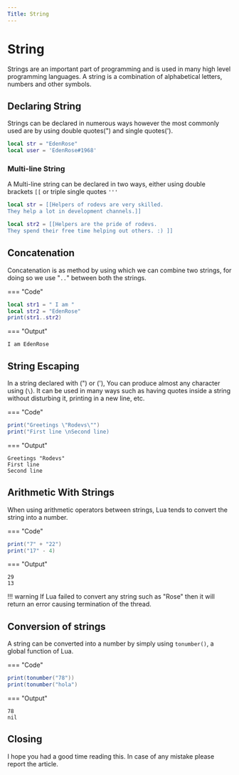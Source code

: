 ```yaml
---
Title: String
---
```


# String
Strings are an important part of programming and is used in many high level programming languages. A string is a combination of alphabetical letters, numbers and other symbols.

## Declaring String
Strings can be declared in numerous ways however the most commonly used are by using double quotes(") and single quotes(').

```lua
local str = "EdenRose"
local user = 'EdenRose#1968'
```
### Multi-line String
A Multi-line string can be declared in two ways, either using double brackets `[[` or triple single quotes `'''`

```lua
local str = [[Helpers of rodevs are very skilled.
They help a lot in development channels.]]

local str2 = [[Helpers are the pride of rodevs.
They spend their free time helping out others. :) ]]
```

## Concatenation
Concatenation is as method by using which we can combine two strings, for doing so we use "`..`" between both the strings.

=== "Code"
```lua
local str1 = " I am "
local str2 = "EdenRose"
print(str1..str2)
```

=== "Output"
```
I am EdenRose
```

## String Escaping
In a string declared with (") or ('), You can produce almost any character using (`\`). It can be used in many ways such as having quotes inside a string without disturbing it, printing in a new line, etc.

=== "Code"
```lua
print("Greetings \"Rodevs\"")
print("First line \nSecond line)
```
=== "Output"
```
Greetings "Rodevs"
First line
Second line
```


## Arithmetic With Strings
When using arithmetic operators between strings, Lua tends to convert the string into a number.

=== "Code"
```lua
print("7" + "22")
print("17" - 4)
```

=== "Output"
```
29
13
```

!!! warning
If Lua failed to convert any string such as "Rose" then it will return an error causing termination of the thread.

## Conversion of strings
A string can be converted into a number by simply using `tonumber()`, a global function of Lua.

=== "Code"
```lua
print(tonumber("78")) 
print(tonumber("hola")
```
=== "Output"
```
78
nil
```

## Closing
I hope you had a good time reading this. In case of any mistake please report the article. 